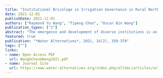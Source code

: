 ```yaml
---
title: "Institutional Bricolage in Irrigation Governance in Rural Northwest China: Diversity, Legitimacy, and Persistence"
date: 2021-12-01
publishDate: 2021-12-01
authors: ["Raymond Yu Wang", "Tipeng Chen", "Oscar Bin Wang"]
publication_types: ["2"]
abstract: "The emergence and development of diverse institutions is an important yet understudied subject in community-based irrigation governance. Drawing on empirical evidence gathered from 30 administrative villages located in the upstream Yellow River, northwest China, this paper builds on the theoretical perspective of institutional bricolage and adopts an interpretative approach to examining diversity, legitimacy and the persistence of different institutional modalities in the case-study area. It is shown that monocentric, polycentric, bureaucratic and individualised institutions emerge and co-exist in a relatively small area and have been sustained by various sources of legitimacy. Moreover, the process of legitimisation is heterogeneous, as the various institutional modalities have drawn their legitimacy from different sources. These may be both internal and external, synthesise and contradict simultaneously, and change as the irrigation institutions initiate, operate and evolve. The findings connect irrigation institutions with everyday practices, which are non-linear and uncertain, thus bringing about a more nuanced understanding of institutional bricolage and offering more in-depth explanations for the puzzles of why institutions demonstrate different characteristics in similar contexts and why some institutions persist when faced with challenges and tension."
featured: true
publication: "*Water Alternatives*, 2021, 14(2), 350-370"
tags: [""]
links: 
- name: Open Access PDF
  url: Wang&Chen&Wang2021.pdf 
- name: Journal Site
  url: https://www.water-alternatives.org/index.php/alldoc/articles/vol14/v14issue2/632-a14-2-10
---
```

